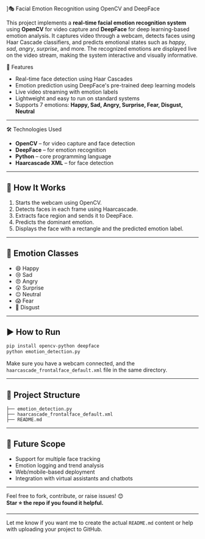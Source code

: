 

]🎭 Facial Emotion Recognition using OpenCV and DeepFace

This project implements a **real-time facial emotion recognition system** using **OpenCV** for video capture and **DeepFace** for deep learning-based emotion analysis. It captures video through a webcam, detects faces using Haar Cascade classifiers, and predicts emotional states such as *happy*, *sad*, *angry*, *surprise*, and more. The recognized emotions are displayed live on the video stream, making the system interactive and visually informative.


🚀 Features

- Real-time face detection using Haar Cascades
- Emotion prediction using DeepFace's pre-trained deep learning models
- Live video streaming with emotion labels
- Lightweight and easy to run on standard systems
- Supports 7 emotions: **Happy, Sad, Angry, Surprise, Fear, Disgust, Neutral**

---

🛠️ Technologies Used

- **OpenCV** – for video capture and face detection  
- **DeepFace** – for emotion recognition  
- **Python** – core programming language  
- **Haarcascade XML** – for face detection  

---

## 📸 How It Works

1. Starts the webcam using OpenCV.
2. Detects faces in each frame using Haarcascade.
3. Extracts face region and sends it to DeepFace.
4. Predicts the dominant emotion.
5. Displays the face with a rectangle and the predicted emotion label.

---

## 🧠 Emotion Classes

- 😄 Happy  
- 😢 Sad  
- 😠 Angry  
- 😲 Surprise  
- 😐 Neutral  
- 😱 Fear  
- 🤢 Disgust  

---

## ▶️ How to Run

```bash
pip install opencv-python deepface
python emotion_detection.py
```

Make sure you have a webcam connected, and the `haarcascade_frontalface_default.xml` file in the same directory.

---

## 📂 Project Structure

```
├── emotion_detection.py
├── haarcascade_frontalface_default.xml
├── README.md
```

---

## 📌 Future Scope

- Support for multiple face tracking
- Emotion logging and trend analysis
- Web/mobile-based deployment
- Integration with virtual assistants and chatbots

---

Feel free to fork, contribute, or raise issues! 😊  
**Star ⭐ the repo if you found it helpful.**

---

Let me know if you want me to create the actual `README.md` content or help with uploading your project to GitHub.
